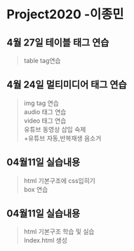 # Project2020 -이종민
## 4월 27일 테이블 태그 연습
>table tag연습<br/>

## 4월 24일 멀티미디어 태그 연습
>img tag 연습 <br>
audio 태그 연습 <br>
video 태그 연습<br>
유튜브 동영상 삽입 숙제<br>
+유튜브 자동,반복재생 음소거

## 04월11일 실습내용
> html 기본구조에 css입히기 <br>
 box 연습
 
 ## 04월11일 실습내용
> html 기본구조 학습 및 실습 <br>
Index.html 생성
